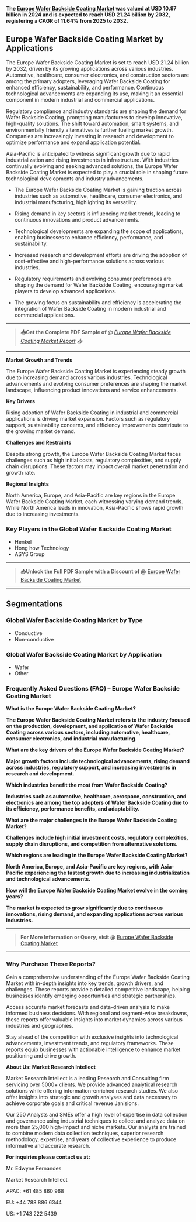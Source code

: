 <p><strong>The <a href="https://www.marketresearchintellect.com/download-sample/?rid=932870&amp;utm_source=Pulse-April-Europe&amp;utm_medium=852">Europe Wafer Backside Coating Market</a> was valued at USD 10.97 billion in 2024 and is expected to reach USD 21.24 billion by 2032, registering a CAGR of 11.64% from 2025 to 2032.</strong></p><h2>Europe Wafer Backside Coating Market by Applications&nbsp;</h2><p><p>The Europe Wafer Backside Coating Market is set to reach USD 21.24 billion by 2032, driven by its growing applications across various industries. Automotive, healthcare, consumer electronics, and construction sectors are among the primary adopters, leveraging Wafer Backside Coating for enhanced efficiency, sustainability, and performance. Continuous technological advancements are expanding its use, making it an essential component in modern industrial and commercial applications.</p><p>Regulatory compliance and industry standards are shaping the demand for Wafer Backside Coating, prompting manufacturers to develop innovative, high-quality solutions. The shift toward automation, smart systems, and environmentally friendly alternatives is further fueling market growth. Companies are increasingly investing in research and development to optimize performance and expand application potential.</p><p>Asia-Pacific is anticipated to witness significant growth due to rapid industrialization and rising investments in infrastructure. With industries continually evolving and seeking advanced solutions, the Europe Wafer Backside Coating Market is expected to play a crucial role in shaping future technological developments and industry advancements.</p></p><ul><li><p>The Europe Wafer Backside Coating Market is gaining traction across industries such as automotive, healthcare, consumer electronics, and industrial manufacturing, highlighting its versatility.</p></li><li><p>Rising demand in key sectors is influencing market trends, leading to continuous innovations and product advancements.</p></li><li><p>Technological developments are expanding the scope of applications, enabling businesses to enhance efficiency, performance, and sustainability.</p></li><li><p>Increased research and development efforts are driving the adoption of cost-effective and high-performance solutions across various industries.</p></li><li><p>Regulatory requirements and evolving consumer preferences are shaping the demand for Wafer Backside Coating, encouraging market players to develop advanced applications.</p></li><li><p>The growing focus on sustainability and efficiency is accelerating the integration of Wafer Backside Coating in modern industrial and commercial applications.</p></li></ul><hr /><blockquote><p><strong><span class="font-[700]">📥Get the Complete PDF Sample of @ </span></strong><em><span class="font-[700]"><a href="https://www.marketresearchintellect.com/download-sample/?rid=932870&amp;utm_source=Pulse-April-Europe&amp;utm_medium=852" target="_blank" data-tracking-control-name="article-ssr-frontend-pulse_little-text-block" data-tracking-will-navigate="" data-test-link="">Europe Wafer Backside Coating Market Report</a>&nbsp;📥</span></em></p></blockquote><hr /><p class="" data-start="77" data-end="360"><strong data-start="77" data-end="105">Market Growth and Trends</strong></p><p class="" data-start="77" data-end="360">The Europe Wafer Backside Coating Market is experiencing steady growth due to increasing demand across various industries. Technological advancements and evolving consumer preferences are shaping the market landscape, influencing product innovations and service enhancements.</p><p class="" data-start="362" data-end="606"><strong data-start="362" data-end="377">Key Drivers</strong></p><p class="" data-start="362" data-end="606">Rising adoption of Wafer Backside Coating in industrial and commercial applications is driving market expansion. Factors such as regulatory support, sustainability concerns, and efficiency improvements contribute to the growing market demand.</p><p class="" data-start="608" data-end="849"><strong data-start="608" data-end="637">Challenges and Restraints</strong></p><p class="" data-start="608" data-end="849">Despite strong growth, the Europe Wafer Backside Coating Market faces challenges such as high initial costs, regulatory complexities, and supply chain disruptions. These factors may impact overall market penetration and growth rate.</p><p class="" data-start="851" data-end="1095"><strong data-start="851" data-end="872">Regional Insights</strong></p><p class="" data-start="851" data-end="1095">North America, Europe, and Asia-Pacific are key regions in the Europe Wafer Backside Coating Market, each witnessing varying demand trends. While North America leads in innovation, Asia-Pacific shows rapid growth due to increasing investments.</p><p><h3>Key Players in the Global Wafer Backside Coating Market </h3><ul><li>Henkel</li><li>Hong how Technology</li><li>ASYS Group</li></ul></p><hr /><blockquote><p><strong>📥Unlock the Full PDF Sample with a Discount of @</strong> <a href="https://www.marketresearchintellect.com/ask-for-discount/?rid=932870&amp;utm_source=Pulse-April-Europe&amp;utm_medium=852">Europe Wafer Backside Coating Market</a></p></blockquote><hr /><p><h2>Segmentations</h2><h3>Global Wafer Backside Coating Market by Type</h3><ul><li>Conductive</li><li>Non-conductive</li></ul><h3>Global Wafer Backside Coating Market by Application</h3><ul><li>Wafer</li><li>Other</li></ul></p><h3><strong>Frequently Asked Questions (FAQ) &ndash; Europe Wafer Backside Coating Market</strong></h3><p><strong>What is the Europe Wafer Backside Coating Market?</strong></p><p><strong>The Europe Wafer Backside Coating Market refers to the industry focused on the production, development, and application of Wafer Backside Coating across various sectors, including automotive, healthcare, consumer electronics, and industrial manufacturing.</strong></p><p><strong>What are the key drivers of the Europe Wafer Backside Coating Market?</strong></p><p><strong>Major growth factors include technological advancements, rising demand across industries, regulatory support, and increasing investments in research and development.</strong></p><p><strong>Which industries benefit the most from Wafer Backside Coating?</strong></p><p><strong>Industries such as automotive, healthcare, aerospace, construction, and electronics are among the top adopters of Wafer Backside Coating due to its efficiency, performance benefits, and adaptability.</strong></p><p><strong>What are the major challenges in the Europe Wafer Backside Coating Market?</strong></p><p><strong>Challenges include high initial investment costs, regulatory complexities, supply chain disruptions, and competition from alternative solutions.</strong></p><p><strong>Which regions are leading in the Europe Wafer Backside Coating Market?</strong></p><p><strong>North America, Europe, and Asia-Pacific are key regions, with Asia-Pacific experiencing the fastest growth due to increasing industrialization and technological advancements.</strong></p><p><strong>How will the Europe Wafer Backside Coating Market evolve in the coming years?</strong></p><p><strong>The market is expected to grow significantly due to continuous innovations, rising demand, and expanding applications across various industries.</strong></p><hr /><blockquote><p><span class="font-[700]"><strong>For More Information or Query, visit&nbsp;@</strong>&nbsp;</span><span class="font-[700]"><a href="https://www.marketresearchintellect.com/product/global-wafer-backside-coating-market/?utm_source=Linkedin&utm_medium=852" target="_blank" data-tracking-control-name="article-ssr-frontend-pulse_little-text-block" data-tracking-will-navigate="" data-test-link="">Europe Wafer Backside Coating Market</a></span></p></blockquote><hr /><h3><strong data-start="0" data-end="31">Why Purchase These Reports?</strong></h3><p class="" data-start="35" data-end="297">Gain a comprehensive understanding of the Europe Wafer Backside Coating Market with in-depth insights into key trends, growth drivers, and challenges. These reports provide a detailed competitive landscape, helping businesses identify emerging opportunities and strategic partnerships.</p><p class="" data-start="299" data-end="540">Access accurate market forecasts and data-driven analysis to make informed business decisions. With regional and segment-wise breakdowns, these reports offer valuable insights into market dynamics across various industries and geographies.</p><p class="" data-start="542" data-end="784">Stay ahead of the competition with exclusive insights into technological advancements, investment trends, and regulatory frameworks. These reports equip businesses with actionable intelligence to enhance market positioning and drive growth.</p><p><strong><span class="font-[700]">About Us: Market Research Intellect</span></strong></p><p><span class="">Market Research Intellect is a leading Research and Consulting firm servicing over 5000+ clients. We provide advanced analytical research solutions while offering information-enriched research studies.&nbsp;</span>We also offer insights into strategic and growth analyses and data necessary to achieve corporate goals and critical revenue Janisions.</p><p><span class="">Our 250 Analysts and SMEs offer a high level of expertise in data collection and governance using industrial techniques to collect and analyze data on more than 25,000 high-impact and niche markets. Our analysts are trained to combine modern data collection techniques, superior research methodology, expertise, and years of collective experience to produce informative and accurate research.</span></p><p><strong>For inquiries please contact us at:</strong></p><p>Mr. Edwyne Fernandes</p><p>Market Research Intellect</p><p>APAC: +61 485 860 968</p><p>EU: +44 788 886 6344</p><p>US: +1 743 222 5439</p>